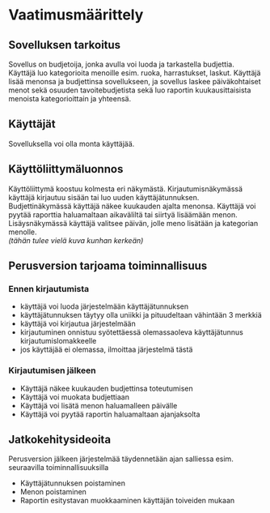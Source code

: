 # Vaatimusmäärittely  

## Sovelluksen tarkoitus  

Sovellus on budjetoija, jonka avulla voi luoda ja tarkastella budjettia.  
Käyttäjä luo kategorioita menoille esim.  ruoka, harrastukset, laskut. 
Käyttäjä lisää menonsa ja budjettinsa sovellukseen, ja sovellus laskee päiväkohtaiset menot sekä osuuden tavoitebudjetista sekä luo raportin kuukausittaisista menoista kategorioittain ja yhteensä. 
 
## Käyttäjät  
Sovelluksella voi olla monta käyttäjää.

## Käyttöliittymäluonnos  
Käyttöliittymä koostuu kolmesta eri näkymästä. 
Kirjautumisnäkymässä käyttäjä kirjautuu sisään tai luo uuden käyttäjätunnuksen. 
Budjettinäkymässä käyttäjä näkee kuukauden ajalta menonsa. Käyttäjä voi pyytää raporttia haluamaltaan aikaväliltä tai siirtyä lisäämään menon. 
Lisäysnäkymässä käyttäjä valitsee päivän, jolle meno lisätään ja kategorian menolle.  
*(tähän tulee vielä kuva kunhan kerkeän)*

## Perusversion tarjoama toiminnallisuus  
### Ennen kirjautumista  
- käyttäjä voi luoda järjestelmään käyttäjätunnuksen
- käyttäjätunnuksen täytyy olla uniikki ja pituudeltaan vähintään 3 merkkiä
- käyttäjä voi kirjautua järjestelmään
- kirjautuminen onnistuu syötettäessä olemassaoleva käyttäjätunnus kirjautumislomakkeelle
- jos käyttäjää ei olemassa, ilmoittaa järjestelmä tästä

### Kirjautumisen jälkeen  
- Käyttäjä näkee kuukauden budjettinsa toteutumisen
- Käyttäjä voi muokata budjettiaan
- Käyttäjä voi lisätä menon haluamalleen päivälle
- Käyttäjä voi pyytää raportin haluamaltaan ajanjaksolta

## Jatkokehitysideoita  
Perusversion jälkeen järjestelmää täydennetään ajan salliessa esim. seuraavilla toiminnallisuuksilla
-	Käyttäjätunnuksen poistaminen
-	Menon poistaminen
- Raportin esitystavan muokkaaminen käyttäjän toiveiden mukaan
